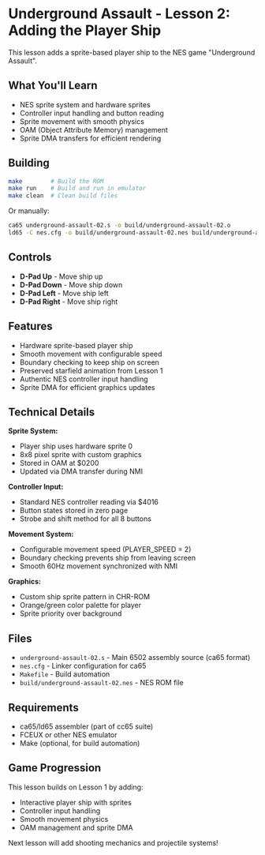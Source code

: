 # Underground Assault - Lesson 2: Adding the Player Ship

This lesson adds a sprite-based player ship to the NES game "Underground Assault".

## What You'll Learn

- NES sprite system and hardware sprites
- Controller input handling and button reading
- Sprite movement with smooth physics
- OAM (Object Attribute Memory) management
- Sprite DMA transfers for efficient rendering

## Building

```bash
make        # Build the ROM
make run    # Build and run in emulator
make clean  # Clean build files
```

Or manually:
```bash
ca65 underground-assault-02.s -o build/underground-assault-02.o
ld65 -C nes.cfg -o build/underground-assault-02.nes build/underground-assault-02.o
```

## Controls

- **D-Pad Up** - Move ship up
- **D-Pad Down** - Move ship down
- **D-Pad Left** - Move ship left
- **D-Pad Right** - Move ship right

## Features

- Hardware sprite-based player ship
- Smooth movement with configurable speed
- Boundary checking to keep ship on screen
- Preserved starfield animation from Lesson 1
- Authentic NES controller input handling
- Sprite DMA for efficient graphics updates

## Technical Details

**Sprite System:**
- Player ship uses hardware sprite 0
- 8x8 pixel sprite with custom graphics
- Stored in OAM at $0200
- Updated via DMA transfer during NMI

**Controller Input:**
- Standard NES controller reading via $4016
- Button states stored in zero page
- Strobe and shift method for all 8 buttons

**Movement System:**
- Configurable movement speed (PLAYER_SPEED = 2)
- Boundary checking prevents ship from leaving screen
- Smooth 60Hz movement synchronized with NMI

**Graphics:**
- Custom ship sprite pattern in CHR-ROM
- Orange/green color palette for player
- Sprite priority over background

## Files

- `underground-assault-02.s` - Main 6502 assembly source (ca65 format)
- `nes.cfg` - Linker configuration for ca65
- `Makefile` - Build automation
- `build/underground-assault-02.nes` - NES ROM file

## Requirements

- ca65/ld65 assembler (part of cc65 suite)
- FCEUX or other NES emulator
- Make (optional, for build automation)

## Game Progression

This lesson builds on Lesson 1 by adding:
- Interactive player ship with sprites
- Controller input handling
- Smooth movement physics
- OAM management and sprite DMA

Next lesson will add shooting mechanics and projectile systems!